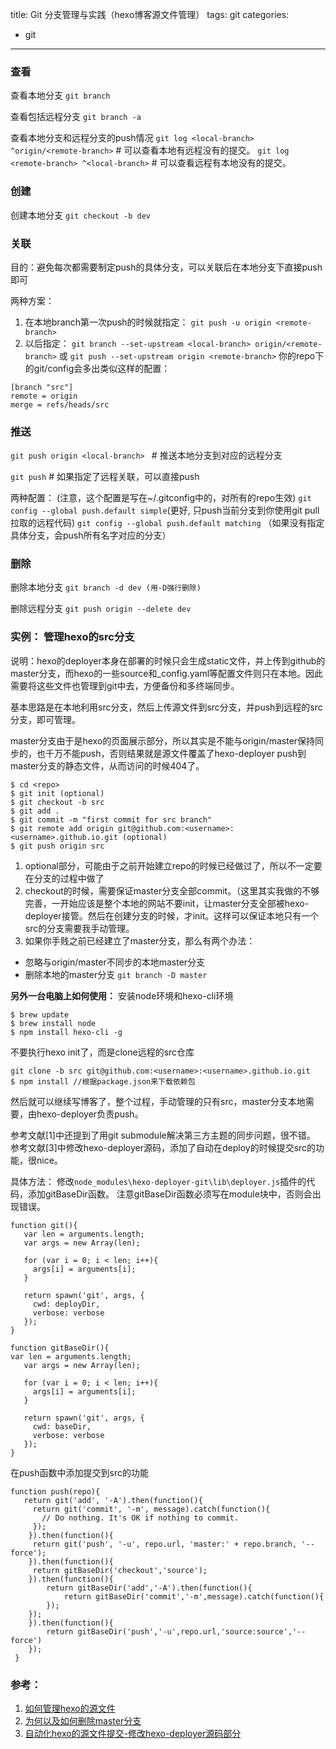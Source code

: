 title: Git 分支管理与实践（hexo博客源文件管理）
tags: git
categories: 
- git
---

### 查看

查看本地分支
`git branch`

查看包括远程分支
`git branch -a`

查看本地分支和远程分支的push情况
`git log <local-branch> ^origin/<remote-branch>`   # 可以查看本地有远程没有的提交。
`git log <remote-branch> ^<local-branch>`       # 可以查看远程有本地没有的提交。


### 创建

创建本地分支
`git checkout -b dev`


### 关联
目的：避免每次都需要制定push的具体分支，可以关联后在本地分支下直接push即可

两种方案：
1. 在本地branch第一次push的时候就指定：
    `git push -u origin <remote-branch>`
2.  以后指定：
    `git branch --set-upstream <local-branch> origin/<remote-branch>`
    或
    `git push --set-upstream origin <remote-branch>`
你的repo下的git/config会多出类似这样的配置：
```
[branch "src"]
remote = origin
merge = refs/heads/src
```

### 推送
`git push origin <local-branch> `  # 推送本地分支到对应的远程分支

`git push` # 如果指定了远程关联，可以直接push

两种配置： (注意，这个配置是写在~/.gitconfig中的，对所有的repo生效)
`git config --global push.default simple`(更好, 只push当前分支到你使用git pull拉取的远程代码)
`git config --global push.default matching` （如果没有指定具体分支，会push所有名字对应的分支）


### 删除
删除本地分支
`git branch -d dev (用-D强行删除)`

删除远程分支
`git push origin --delete dev`


### 实例： 管理hexo的src分支
说明：hexo的deployer本身在部署的时候只会生成static文件，并上传到github的master分支，而hexo的一些source和\_config.yaml等配置文件则只在本地。因此需要将这些文件也管理到git中去，方便备份和多终端同步。

基本思路是在本地利用src分支，然后上传源文件到src分支，并push到远程的src分支，即可管理。

master分支由于是hexo的页面展示部分，所以其实是不能与origin/master保持同步的，也千万不能push，否则结果就是源文件覆盖了hexo-deployer push到master分支的静态文件，从而访问的时候404了。

```
$ cd <repo>
$ git init (optional)
$ git checkout -b src
$ git add .
$ git commit -m "first commit for src branch"
$ git remote add origin git@github.com:<username>:<username>.github.io.git (optional)
$ git push origin src
```

1. optional部分，可能由于之前开始建立repo的时候已经做过了，所以不一定要在分支的过程中做了
2. checkout的时候，需要保证master分支全部commit。（这里其实我做的不够完善，一开始应该是整个本地的网站不要init，让master分支全部被hexo-deployer接管。然后在创建分支的时候，才init。这样可以保证本地只有一个src的分支需要我手动管理。
3.  如果你手贱之前已经建立了master分支，那么有两个办法：
 - 忽略与origin/master不同步的本地master分支
 - 删除本地的master分支 `git branch -D master`

**另外一台电脑上如何使用：**
安装node环境和hexo-cli环境
```
$ brew update 
$ brew install node
$ npm install hexo-cli -g
```

不要执行hexo init了，而是clone远程的src仓库
```
git clone -b src git@github.com:<username>:<username>.github.io.git
$ npm install //根据package.json来下载依赖包
```
然后就可以继续写博客了，整个过程，手动管理的只有src，master分支本地需要，由hexo-deployer负责push。

参考文献[1]中还提到了用git submodule解决第三方主题的同步问题，很不错。
参考文献[3]中修改hexo-deployer源码，添加了自动在deploy的时候提交src的功能，很nice。

具体方法：
修改`node_modules\hexo-deployer-git\lib\deployer.js`插件的代码，添加gitBaseDir函数。 注意gitBaseDir函数必须写在module块中，否则会出现错误。
```
function git(){
   var len = arguments.length;
   var args = new Array(len);

   for (var i = 0; i < len; i++){
     args[i] = arguments[i];
   }

   return spawn('git', args, {
     cwd: deployDir,
     verbose: verbose
   });
}
 
function gitBaseDir(){
var len = arguments.length;
   var args = new Array(len);

   for (var i = 0; i < len; i++){
     args[i] = arguments[i];
   }

   return spawn('git', args, {
     cwd: baseDir,
     verbose: verbose
   });
}
```

在push函数中添加提交到src的功能
```
function push(repo){
   return git('add', '-A').then(function(){
     return git('commit', '-m', message).catch(function(){
       // Do nothing. It's OK if nothing to commit.
     });
    }).then(function(){
     return git('push', '-u', repo.url, 'master:' + repo.branch, '--force');
    }).then(function(){
     return gitBaseDir('checkout','source');
    }).then(function(){
        return gitBaseDir('add','-A').then(function(){
            return gitBaseDir('commit','-m',message).catch(function(){
        });
    });
    }).then(function(){
        return gitBaseDir('push','-u',repo.url,'source:source','--force')
    });
 }
```


### 参考：
1. [如何管理hexo的源文件](http://devtian.me/2015/03/17/blog-sync-solution/)
2. [为何以及如何删除master分支](https://gitcafe.com/GitCafe/Help/wiki/%E5%A6%82%E4%BD%95%E5%88%A0%E9%99%A4-Master-%E5%88%86%E6%94%AF?locale=zh-CN)
3. [自动化hexo的源文件提交-修改hexo-deployer源码部分](http://boenyang.github.io/2015/09/09/hello-world/)
 


